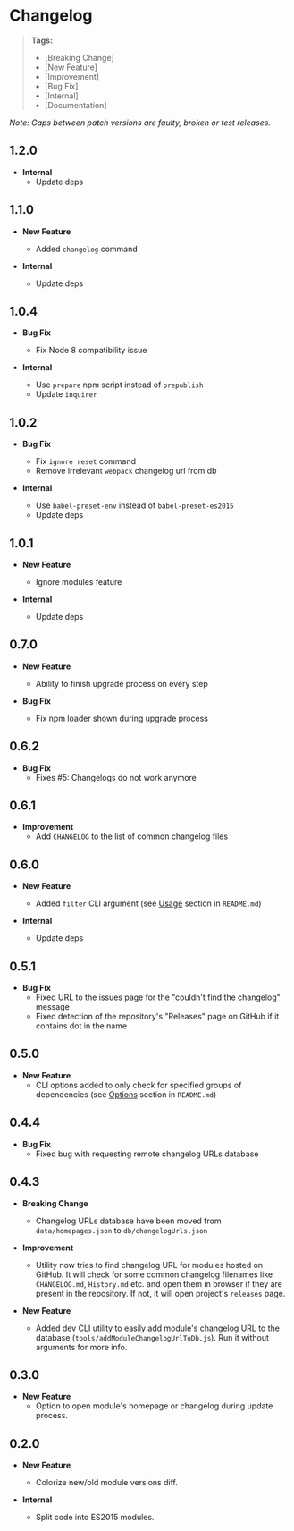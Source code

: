 # Changelog

> **Tags:**
> - [Breaking Change]
> - [New Feature]
> - [Improvement]
> - [Bug Fix]
> - [Internal]
> - [Documentation]

_Note: Gaps between patch versions are faulty, broken or test releases._

## 1.2.0
 * **Internal**
   * Update deps

## 1.1.0
 * **New Feature**
   * Added `changelog` command

 * **Internal**
   * Update deps

## 1.0.4
 * **Bug Fix**
   * Fix Node 8 compatibility issue

 * **Internal**
   * Use `prepare` npm script instead of `prepublish`
   * Update `inquirer`

## 1.0.2
 * **Bug Fix**
   * Fix `ignore reset` command
   * Remove irrelevant `webpack` changelog url from db

 * **Internal**
   * Use `babel-preset-env` instead of `babel-preset-es2015`
   * Update deps

## 1.0.1
 * **New Feature**
   * Ignore modules feature

 * **Internal**
   * Update deps

## 0.7.0
 * **New Feature**
   * Ability to finish upgrade process on every step

 * **Bug Fix**
   * Fix npm loader shown during upgrade process

## 0.6.2
 * **Bug Fix**
   * Fixes #5: Changelogs do not work anymore

## 0.6.1
 * **Improvement**
   * Add `CHANGELOG` to the list of common changelog files

## 0.6.0
 * **New Feature**
   * Added `filter` CLI argument (see [Usage](README.md#usage) section in `README.md`)

 * **Internal**
   * Update deps

## 0.5.1
 * **Bug Fix**
   * Fixed URL to the issues page for the "couldn't find the changelog" message
   * Fixed detection of the repository's "Releases" page on GitHub if it contains dot in the name

## 0.5.0
 * **New Feature**
   * CLI options added to only check for specified groups of dependencies (see [Options](README.md#options) section in `README.md`)

## 0.4.4
 * **Bug Fix**
   * Fixed bug with requesting remote changelog URLs database

## 0.4.3
 * **Breaking Change**
   * Changelog URLs database have been moved from `data/homepages.json` to `db/changelogUrls.json`

 * **Improvement**
   * Utility now tries to find changelog URL for modules hosted on GitHub.
    It will check for some common changelog filenames like `CHANGELOG.md`, `History.md` etc. and
    open them in browser if they are present in the repository.
    If not, it will open project's `releases` page.

 * **New Feature**
   * Added dev CLI utility to easily add module's changelog URL to the database (`tools/addModuleChangelogUrlToDb.js`).
    Run it without arguments for more info.

## 0.3.0
 * **New Feature**
   * Option to open module's homepage or changelog during update process.

## 0.2.0
 * **New Feature**
   * Colorize new/old module versions diff.

 * **Internal**
   * Split code into ES2015 modules.
